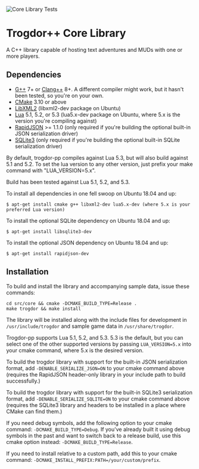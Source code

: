 ![Core Library Tests](https://github.com/crankycyclops/trogdor-pp/workflows/Core%20Library%20Tests/badge.svg)

# Trogdor++ Core Library

A C++ library capable of hosting text adventures and MUDs with one or more players.

## Dependencies

* [G++](https://gcc.gnu.org/projects/cxx-status.html) 7+ or [Clang++](https://clang.llvm.org/cxx_status.html) 8+. A different compiler might work, but it hasn't been tested, so you're on your own.
* [CMake](https://cmake.org/) 3.10 or above
* [LibXML2](http://xmlsoft.org/) (libxml2-dev package on Ubuntu)
* [Lua](https://www.lua.org/) 5.1, 5.2, or 5.3 (lua5.x-dev package on Ubuntu, where 5.x is the version you're compiling against)
* [RapidJSON](https://rapidjson.org/) >= 1.1.0 (only required if you're building the optional built-in JSON serialization driver)
* [SQLite3](https://www.sqlite.org/) (only required if you're building the optional built-in SQLite serialization driver)

By default, trogdor-pp compiles against Lua 5.3, but will also build against 5.1 and 5.2. To set the lua version to any other version, just prefix your make command with "LUA_VERSION=5.x".

Build has been tested against Lua 5.1, 5.2, and 5.3.

To install all dependencies in one fell swoop on Ubuntu 18.04 and up:

```
$ apt-get install cmake g++ libxml2-dev lua5.x-dev (where 5.x is your preferred Lua version)
```

To install the optional SQLite dependency on Ubuntu 18.04 and up:

```
$ apt-get install libsqlite3-dev
```

To install the optional JSON dependency on Ubuntu 18.04 and up:

```
$ apt-get install rapidjson-dev
```

## Installation

To build and install the library and accompanying sample data, issue these commands:

```
cd src/core && cmake -DCMAKE_BUILD_TYPE=Release .
make trogdor && make install
```

The library will be installed along with the include files for development in `/usr/include/trogdor` and sample game data in `/usr/share/trogdor`.

Trogdor-pp supports Lua 5.1, 5.2, and 5.3. 5.3 is the default, but you can select one of the other supported versions by passing `LUA_VERSION=5.x` into your cmake command, where 5.x is the desired version.

To build the trogdor library with support for the built-in JSON serialization format, add `-DENABLE_SERIALIZE_JSON=ON` to your cmake command above (requires the RapidJSON header-only library in your include path to build successfully.)

To build the trogdor library with support for the built-in SQLite3 serialization format, add `-DENABLE_SERIALIZE_SQLITE=ON` to your cmake command above (requires the SQLite3 library and headers to be installed in a place where CMake can find them.)

If you need debug symbols, add the following option to your cmake command: `-DCMAKE_BUILD_TYPE=Debug`. If you've already built it using debug symbols in the past and want to switch back to a release build, use this cmake option instead: `-DCMAKE_BUILD_TYPE=Release`.

If you need to install relative to a custom path, add this to your cmake command: `-DCMAKE_INSTALL_PREFIX:PATH=/your/custom/prefix`.